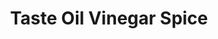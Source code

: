 ---
title: "Taste Oil Vinegar Spice"
url: /fredericksburg/taste-oil-vinegar-spice/
shop: Feinkost
---